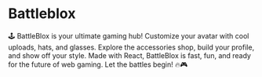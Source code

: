 # Battleblox
🕹 BattleBlox is your ultimate gaming hub! Customize your avatar with cool uploads, hats, and glasses. Explore the accessories shop, build your profile, and show off your style. Made with React, BattleBlox is fast, fun, and ready for the future of web gaming. Let the battles begin! 🔥🎮
